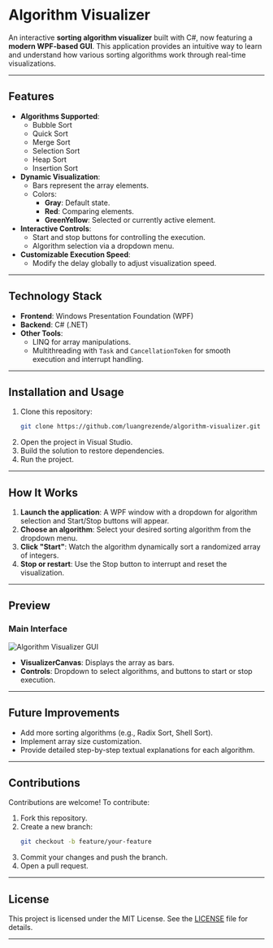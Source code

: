 
# Algorithm Visualizer

An interactive **sorting algorithm visualizer** built with C#, now featuring a **modern WPF-based GUI**. This application provides an intuitive way to learn and understand how various sorting algorithms work through real-time visualizations.

---

## Features

- **Algorithms Supported**:
  - Bubble Sort
  - Quick Sort
  - Merge Sort
  - Selection Sort
  - Heap Sort
  - Insertion Sort
- **Dynamic Visualization**:
  - Bars represent the array elements.
  - Colors:
    - **Gray**: Default state.
    - **Red**: Comparing elements.
    - **GreenYellow**: Selected or currently active element.
- **Interactive Controls**:
  - Start and stop buttons for controlling the execution.
  - Algorithm selection via a dropdown menu.
- **Customizable Execution Speed**:
  - Modify the delay globally to adjust visualization speed.

---

## Technology Stack

- **Frontend**: Windows Presentation Foundation (WPF)
- **Backend**: C# (.NET)
- **Other Tools**:
  - LINQ for array manipulations.
  - Multithreading with `Task` and `CancellationToken` for smooth execution and interrupt handling.

---

## Installation and Usage

1. Clone this repository:
   ```bash
   git clone https://github.com/luangrezende/algorithm-visualizer.git
   ```
2. Open the project in Visual Studio.
3. Build the solution to restore dependencies.
4. Run the project.

---

## How It Works

1. **Launch the application**: A WPF window with a dropdown for algorithm selection and Start/Stop buttons will appear.
2. **Choose an algorithm**: Select your desired sorting algorithm from the dropdown menu.
3. **Click "Start"**: Watch the algorithm dynamically sort a randomized array of integers.
4. **Stop or restart**: Use the Stop button to interrupt and reset the visualization.

---

## Preview

### Main Interface

![Algorithm Visualizer GUI](preview.png)

- **VisualizerCanvas**: Displays the array as bars.
- **Controls**: Dropdown to select algorithms, and buttons to start or stop execution.

---

## Future Improvements

- Add more sorting algorithms (e.g., Radix Sort, Shell Sort).
- Implement array size customization.
- Provide detailed step-by-step textual explanations for each algorithm.

---

## Contributions

Contributions are welcome! To contribute:
1. Fork this repository.
2. Create a new branch:
   ```bash
   git checkout -b feature/your-feature
   ```
3. Commit your changes and push the branch.
4. Open a pull request.

---

## License

This project is licensed under the MIT License. See the [LICENSE](LICENSE) file for details.

---
